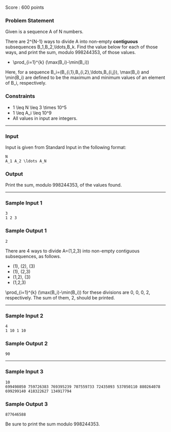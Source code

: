 Score : 600 points

### Problem Statement

Given is a sequence A of N numbers.

There are 2^{N-1} ways to divide A into non-empty **contiguous** subsequences B\_1,B\_2,\ldots,B\_k. Find the value below for each of those ways, and print the sum, modulo 998244353, of those values.

* \prod\_{i=1}^{k} (\max(B\_i)-\min(B\_i))

Here, for a sequence B\_i=(B\_{i,1},B\_{i,2},\ldots,B\_{i,j}), \max(B\_i) and \min(B\_i) are defined to be the maximum and minimum values of an element of B\_i, respectively.

### Constraints

* 1 \leq N \leq 3 \times 10^5
* 1 \leq A\_i \leq 10^9
* All values in input are integers.

---

### Input

Input is given from Standard Input in the following format:

```
N
A_1 A_2 \ldots A_N
```

### Output

Print the sum, modulo 998244353, of the values found.

---

### Sample Input 1

```
3
1 2 3
```

### Sample Output 1

```
2
```

There are 4 ways to divide A=(1,2,3) into non-empty contiguous subsequences, as follows.

* (1), (2), (3)
* (1), (2,3)
* (1,2), (3)
* (1,2,3)

\prod\_{i=1}^{k} (\max(B\_i)-\min(B\_i)) for these divisions are 0, 0, 0, 2, respectively. The sum of them, 2, should be printed.

---

### Sample Input 2

```
4
1 10 1 10
```

### Sample Output 2

```
90
```

---

### Sample Input 3

```
10
699498050 759726383 769395239 707559733 72435093 537050110 880264078 699299140 418322627 134917794
```

### Sample Output 3

```
877646588
```

Be sure to print the sum modulo 998244353.